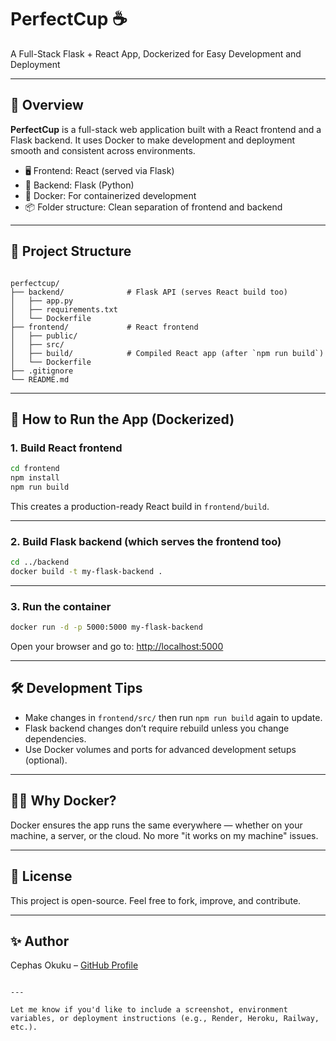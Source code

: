 
# PerfectCup ☕  
A Full-Stack Flask + React App, Dockerized for Easy Development and Deployment

---

## 🧩 Overview

**PerfectCup** is a full-stack web application built with a React frontend and a Flask backend. It uses Docker to make development and deployment smooth and consistent across environments.

- 🖥️ Frontend: React (served via Flask)
- 🐍 Backend: Flask (Python)
- 🐳 Docker: For containerized development
- 📦 Folder structure: Clean separation of frontend and backend

---

## 📁 Project Structure

```

perfectcup/
├── backend/              # Flask API (serves React build too)
│   ├── app.py
│   ├── requirements.txt
│   └── Dockerfile
├── frontend/             # React frontend
│   ├── public/
│   ├── src/
│   ├── build/            # Compiled React app (after `npm run build`)
│   └── Dockerfile
├── .gitignore
└── README.md

````

---

## 🚀 How to Run the App (Dockerized)

### 1. Build React frontend

```bash
cd frontend
npm install
npm run build
````

This creates a production-ready React build in `frontend/build`.

---

### 2. Build Flask backend (which serves the frontend too)

```bash
cd ../backend
docker build -t my-flask-backend .
```

---

### 3. Run the container

```bash
docker run -d -p 5000:5000 my-flask-backend
```

Open your browser and go to: [http://localhost:5000](http://localhost:5000)

---

## 🛠️ Development Tips

* Make changes in `frontend/src/` then run `npm run build` again to update.
* Flask backend changes don’t require rebuild unless you change dependencies.
* Use Docker volumes and ports for advanced development setups (optional).

---

## 🙋‍♂️ Why Docker?

Docker ensures the app runs the same everywhere — whether on your machine, a server, or the cloud. No more "it works on my machine" issues.

---

## 📃 License

This project is open-source. Feel free to fork, improve, and contribute.

---

## ✨ Author

Cephas Okuku – [GitHub Profile](https://github.com/cephasokuku)

```

---

Let me know if you'd like to include a screenshot, environment variables, or deployment instructions (e.g., Render, Heroku, Railway, etc.).
```

